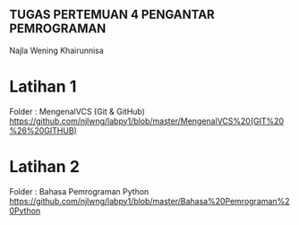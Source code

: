 ## TUGAS PERTEMUAN 4 PENGANTAR PEMROGRAMAN
Najla Wening Khairunnisa

# Latihan 1
Folder : MengenalVCS (Git & GitHub)
https://github.com/njlwng/labpy1/blob/master/MengenalVCS%20(GIT%20%26%20GITHUB)
# Latihan 2
Folder : Bahasa Pemrograman Python 
https://github.com/njlwng/labpy1/blob/master/Bahasa%20Pemrograman%20Python
